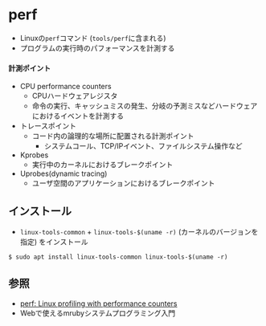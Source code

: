 # perf
- Linuxの`perf`コマンド (`tools/perf`に含まれる)
- プログラムの実行時のパフォーマンスを計測する

#### 計測ポイント
- CPU performance counters
  - CPUハードウェアレジスタ
  - 命令の実行、キャッシュミスの発生、分岐の予測ミスなどハードウェアにおけるイベントを計測する
- トレースポイント
  - コード内の論理的な場所に配置される計測ポイント
    - システムコール、TCP/IPイベント、ファイルシステム操作など
- Kprobes
  - 実行中のカーネルにおけるブレークポイント
- Uprobes(dynamic tracing)
  - ユーザ空間のアプリケーションにおけるブレークポイント

## インストール
- `linux-tools-common` + `linux-tools-$(uname -r)` (カーネルのバージョンを指定) をインストール

```
$ sudo apt install linux-tools-common linux-tools-$(uname -r)
```

## 参照
- [perf: Linux profiling with performance counters](https://perf.wiki.kernel.org/index.php/Main_Page)
- Webで使えるmrubyシステムプログラミング入門
